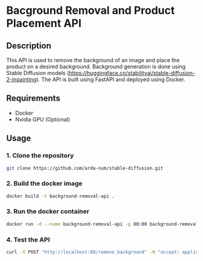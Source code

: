 # Bacground Removal and Product Placement API 

## Description

This API is used to remove the background of an image and place the product on a desired background. Background generation is done using Stable Diffusion models (https://huggingface.co/stabilityai/stable-diffusion-2-inpainting). The API is built using FastAPI and deployed using Docker.


## Requirements

- Docker
- Nvidia GPU (Optional)

## Usage

### 1. Clone the repository

```bash
git clone https://github.com/arda-num/stable-diffusion.git
```

### 2. Build the docker image

```bash
docker build -t background-removal-api .
```

### 3. Run the docker container

```bash
docker run -d --name background-removal-api -p 80:80 background-removal-api
```

### 4. Test the API

```bash
curl -X POST "http://localhost:80/remove_background" -H "accept: application/json" -H "Content-Type: multipart/form-data" -F "image=@<path_to_image>"
```